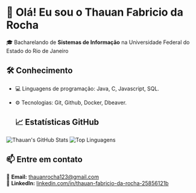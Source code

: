 # 👋 Olá! Eu sou o Thauan Fabricio da Rocha

🎓 Bacharelando de **Sistemas de Informação** na Universidade Federal do Estado do Rio de Janeiro

## 🛠️ Conhecimento
- 💻 Linguagens de programação: Java, C, Javascript, SQL.
- ⚙️ Tecnologias: Git, Github, Docker, Dbeaver.

  ## 📈 Estatísticas GitHub
![Thauan's GitHub Stats](https://github-readme-stats.vercel.app/api?username=thauanhub&show_icons=true&theme=tokyonight)
![Top Linguagens](https://github-readme-stats.vercel.app/api/top-langs/?username=thauanhub&layout=compact&theme=tokyonight)


## 📫 Entre em contato
📧 **Email:** [thauanrocha123@gmail.com](mailto:thauanrocha123@gmail.com)  
🔗 **LinkedIn:** [linkedin.com/in/thauan-fabricio-da-rocha-25856121b](https://www.linkedin.com/in/thauan-fabricio-da-rocha-25856121b/)

<!--
**thauanhub/thauanhub** is a ✨ _special_ ✨ repository because its `README.md` (this file) appears on your GitHub profile.

Here are some ideas to get you started:

- 🔭 I’m currently working on ...
- 🌱 I’m currently learning ...
- 👯 I’m looking to collaborate on ...
- 🤔 I’m looking for help with ...
- 💬 Ask me about ...
- 📫 How to reach me: ...
- 😄 Pronouns: ...
- ⚡ Fun fact: ...
-->

